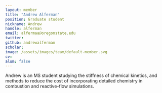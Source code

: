 ```yaml
---
layout: member
title: "Andrew Alferman"
position: Graduate student
nickname: Andrew
handle: alferman
email: alfermaa@oregonstate.edu
twitter:
github: andrewalferman
scholar:
image: /assets/images/team/default-member.svg
cv:
alum: false
---
```

Andrew is an MS student studying the stiffness of chemical kinetics, and methods to reduce the cost of incorporating detailed chemistry in combustion and reactive-flow simulations.


[Oregon State University]: http://oregonstate.edu/
[School of Mechanical, Industrial, and Manufacturing Engineering]: http://mime.oregonstate.edu
